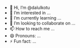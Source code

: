 - 👋 Hi, I’m @dalulkotu
- 👀 I’m interested in ...
- 🌱 I’m currently learning ...
- 💞️ I’m looking to collaborate on ...
- 📫 How to reach me ...
- 😄 Pronouns: ...
- ⚡ Fun fact: ...

<!---
dalulkotu/dalulkotu is a ✨ special ✨ repository because its `README.md` (this file) appears on your GitHub profile.
You can click the Preview link to take a look at your changes.
--->
